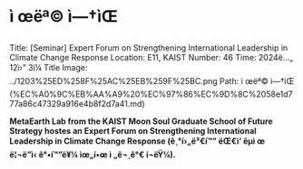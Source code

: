 # ì œëª© ì—†ìŒ

Title: [Seminar] Expert Forum on Strengthening International Leadership in Climate Change Response
Location: E11, KAIST
Number: 46
Time: 2024ë…„ 12ì›” 3ì¼
Title Image: ../1203%25ED%258F%25AC%25EB%259F%25BC.png
Path: ì œëª© ì—†ìŒ (%EC%A0%9C%EB%AA%A9%20%EC%97%86%EC%9D%8C%2058e1d777a86c47329a916e4b8f2d7a41.md)

**MetaEarth Lab from the KAIST Moon Soul Graduate School of Future Strategy hostes an Expert Forum on Strengthening International Leadership in Climate Change Response (ê¸°í›„ë³€í™” ëŒ€ì‘ êµ­ì œ ë¦¬ë”ì‹­ ê°•í™”ë¥¼ ìœ„í•œ ì „ë¬¸ê°€ í¬ëŸ¼).**